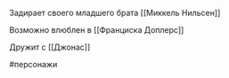 Задирает своего младшего брата [[Миккель Нильсен]]

Возможно влюблен в [[Франциска Доплерс]]

Дружит с [[Джонас]]

#персонажи 